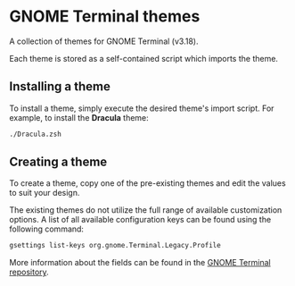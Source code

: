 # GNOME Terminal themes

A collection of themes for GNOME Terminal (v3.18).

Each theme is stored as a self-contained script which imports the theme.


## Installing a theme

To install a theme, simply execute the desired theme's import script.
For example, to install the **Dracula** theme:

```sh
./Dracula.zsh
```


## Creating a theme

To create a theme, copy one of the pre-existing themes and edit the values
to suit your design.

The existing themes do not utilize the full range of available customization
options. A list of all available configuration keys can be found using the
following command:

```sh
gsettings list-keys org.gnome.Terminal.Legacy.Profile
```

More information about the fields can be found in the
[GNOME Terminal repository](https://github.com/GNOME/gnome-terminal/blob/gnome-3-18/src/org.gnome.Terminal.gschema.xml#L105).
